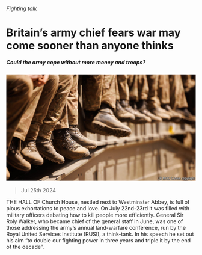 ###### Fighting talk

# Britain’s army chief fears war may come sooner than anyone thinks 

##### Could the army cope without more money and troops? 

![image](images/20240727_BRP503.jpg) 

> Jul 25th 2024 

THE HALL OF Church House, nestled next to Westminster Abbey, is full of pious exhortations to peace and love. On July 22nd-23rd it was filled with military officers debating how to kill people more efficiently. General Sir Roly Walker, who became chief of the general staff in June, was one of those addressing the army’s annual land-warfare conference, run by the Royal United Services Institute (RUSI), a think-tank. In his speech he set out his aim “to double our fighting power in three years and triple it by the end of the decade”.

